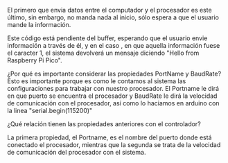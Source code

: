 El primero que envia datos entre el computador y el procesador es este último, sin embargo, no manda nada al inicio, sólo espera a que el usuario mande la información.

Este código está pendiente del buffer, esperando que el usuario envie información a través de él, y en el caso , en que aquella información fuese el caracter 1, el sistema devolverá un mensaje diciendo "Hello from Raspberry Pi Pico".

¿Por qué es importante considerar las propiedades PortName y BaudRate?
Esto es importante porque es como le contamos al sistema las configuraciones para trabajar con nuestro procesador. El Portname le dirá en que puerto se encuentra el procesador y BaudRate le dirá la velocidad de comunicación con el procesador, así como lo haciamos en arduino con la linea "serial.begin(115200)"

¿Qué relación tienen las propiedades anteriores con el controlador?

La primera propiedad, el Portname, es el nombre del puerto donde está conectado el procesador, mientras que la segunda se trata de la velocidad de comunicación del procesador con el sistema.
